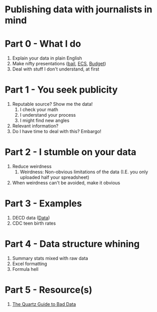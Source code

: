 # Publishing data with journalists in mind

# Part 0 - What I do
1. Explain your data in plain English
2. Make nifty presentations ([bail](https://jakekara.github.io/pretrial-slider/), [ECS](http://projects.ctmirror.org/content/trend/2016/10/excess_cost/), [Budget](https://jakekara.github.io/budget_petri/))
3. Deal with stuff I don't understand, at first

# Part 1 - You seek publicity
1. Reputable source? Show me the data!
   1. I check your math
   2. I understand your process
   3. I might find new angles
2. Relevant information?
3. Do I have time to deal with this? Embargo!

# Part 2 - I stumble on your data
1. Reduce weirdness
   1. Weirdness: Non-obvious limitations of the data (I.E. you only uploaded half your spreadsheet)
2. When weirdness can't be avoided, make it obvious

# Part 3 - Examples
1. DECD data ([Data](https://data.ct.gov/Business/Small-Business-Express-Tabulated-Data/565g-b4i4))
2. CDC teen birth rates 

# Part 4 - Data structure whining
1. Summary stats mixed with raw data
2. Excel formatting
3. Formula hell

# Part 5 - Resource(s)
1. [The Quartz Guide to Bad Data](https://github.com/Quartz/bad-data-guide/blob/master/README.md#rows-or-values-are-duplicated)